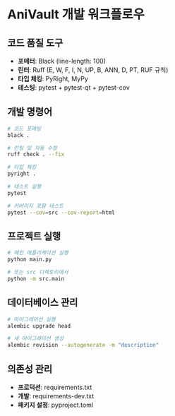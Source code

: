 # AniVault 개발 워크플로우

## 코드 품질 도구
- **포매터**: Black (line-length: 100)
- **린터**: Ruff (E, W, F, I, N, UP, B, ANN, D, PT, RUF 규칙)
- **타입 체킹**: PyRight, MyPy
- **테스팅**: pytest + pytest-qt + pytest-cov

## 개발 명령어
```bash
# 코드 포매팅
black .

# 린팅 및 자동 수정
ruff check . --fix

# 타입 체킹
pyright .

# 테스트 실행
pytest

# 커버리지 포함 테스트
pytest --cov=src --cov-report=html
```

## 프로젝트 실행
```bash
# 메인 애플리케이션 실행
python main.py

# 또는 src 디렉토리에서
python -m src.main
```

## 데이터베이스 관리
```bash
# 마이그레이션 실행
alembic upgrade head

# 새 마이그레이션 생성
alembic revision --autogenerate -m "description"
```

## 의존성 관리
- **프로덕션**: requirements.txt
- **개발**: requirements-dev.txt
- **패키지 설정**: pyproject.toml